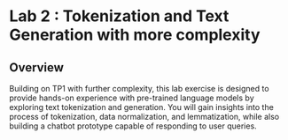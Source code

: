 # Lab 2 : Tokenization and Text Generation with more complexity

## Overview

Building on TP1 with further complexity, this lab exercise is designed to provide hands-on experience with pre-trained language models by exploring text tokenization and generation. You will gain insights into the process of tokenization, data normalization, and lemmatization, while also building a chatbot prototype capable of responding to user queries.
